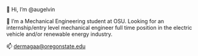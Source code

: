 👋 Hi, I’m @augelvin

📖 I’m a Mechanical Engineering student at OSU. Looking for an internship/entry level mechanical engineer full time position in the electric vehicle and/or renewable energy industry.

📫 dermagaa@oregonstate.edu

<!---
augelvin/augelvin is a ✨ special ✨ repository because its `README.md` (this file) appears on your GitHub profile.
You can click the Preview link to take a look at your changes.
--->
